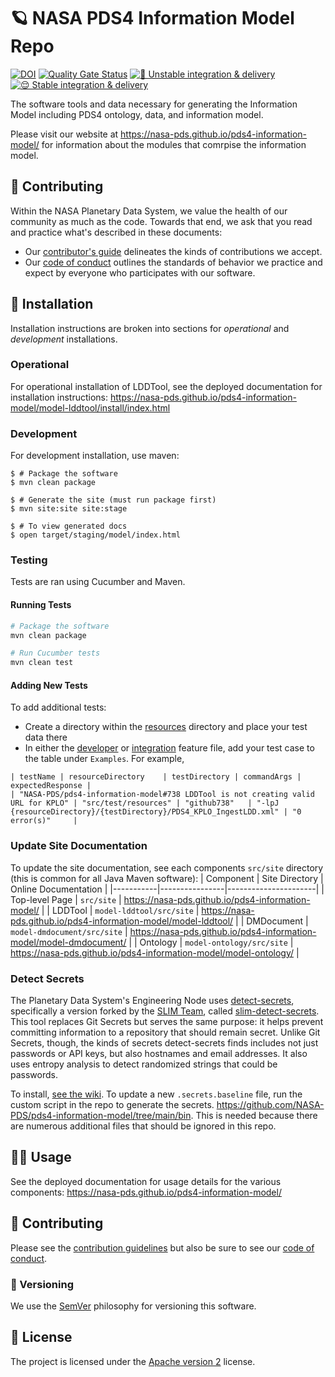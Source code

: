 # 🪐 NASA PDS4 Information Model Repo

[![DOI](https://zenodo.org/badge/DOI/10.5281/zenodo.5755795.svg)](https://doi.org/10.5281/zenodo.5755795) [![Quality Gate Status](https://sonarcloud.io/api/project_badges/measure?project=NASA-PDS_pds4-information-model&metric=alert_status)](https://sonarcloud.io/summary/new_code?id=NASA-PDS_pds4-information-model) [![🤪 Unstable integration & delivery](https://github.com/NASA-PDS/pds4-information-model/actions/workflows/unstable-cicd.yaml/badge.svg)](https://github.com/NASA-PDS/pds4-information-model/actions/workflows/unstable-cicd.yaml) [![😌 Stable integration & delivery](https://github.com/NASA-PDS/pds4-information-model/actions/workflows/stable-cicd.yaml/badge.svg)](https://github.com/NASA-PDS/pds4-information-model/actions/workflows/stable-cicd.yaml) 

The software tools and data necessary for generating the Information Model including PDS4 ontology, data, and information model.

Please visit our website at https://nasa-pds.github.io/pds4-information-model/ for information about the modules that comrpise the information model.


## 👥 Contributing

Within the NASA Planetary Data System, we value the health of our community as much as the code. Towards that end, we ask that you read and practice what's described in these documents:

-   Our [contributor's guide](https://github.com/NASA-PDS/.github/blob/main/CONTRIBUTING.md) delineates the kinds of contributions we accept.
-   Our [code of conduct](https://github.com/NASA-PDS/.github/blob/main/CODE_OF_CONDUCT.md) outlines the standards of behavior we practice and expect by everyone who participates with our software.


## 📀 Installation

Installation instructions are broken into sections for _operational_ and _development_ installations.


### Operational

For operational installation of LDDTool, see the deployed documentation for installation instructions: https://nasa-pds.github.io/pds4-information-model/model-lddtool/install/index.html


### Development

For development installation, use maven:

```console
$ # Package the software
$ mvn clean package

$ # Generate the site (must run package first)
$ mvn site:site site:stage

$ # To view generated docs
$ open target/staging/model/index.html
```

### Testing

Tests are ran using Cucumber and Maven.

#### Running Tests

```bash
# Package the software
mvn clean package

# Run Cucumber tests
mvn clean test
```

#### Adding New Tests

To add additional tests:

- Create a directory within the [resources](model-lddtool/src/test/resources) directory and place your test data there
- In either the [developer](model-lddtool/src/test/resources/features/developer.feature) or [integration](model-lddtool/src/test/resources/features/integration.feature) feature file, add your test case to the table under `Examples`. For example,

```feature
| testName | resourceDirectory    | testDirectory | commandArgs | expectedResponse |
| "NASA-PDS/pds4-information-model#738 LDDTool is not creating valid URL for KPLO" | "src/test/resources" | "github738"   | "-lpJ {resourceDirectory}/{testDirectory}/PDS4_KPLO_IngestLDD.xml" | "0 error(s)"     |
```

### Update Site Documentation

To update the site documentation, see each components `src/site` directory (this is common for all Java Maven software):
| Component | Site Directory | Online Documentation |
|-----------|----------------|----------------------|
| Top-level Page | `src/site` | https://nasa-pds.github.io/pds4-information-model/ |
| LDDTool | `model-lddtool/src/site` | https://nasa-pds.github.io/pds4-information-model/model-lddtool/ |
| DMDocument | `model-dmdocument/src/site` | https://nasa-pds.github.io/pds4-information-model/model-dmdocument/ |
| Ontology | `model-ontology/src/site` | https://nasa-pds.github.io/pds4-information-model/model-ontology/ |

### Detect Secrets

The Planetary Data System's Engineering Node uses [detect-secrets](https://github.com/Yelp/detect-secrets), specifically a version forked by the [SLIM Team](https://nasa-ammos.github.io/slim/), called [slim-detect-secrets](https://github.com/NASA-AMMOS/slim-detect-secrets/tree/exp). This tool replaces Git Secrets but serves the same purpose: it helps prevent committing information to a repository that should remain secret. Unlike Git Secrets, though, the kinds of secrets detect-secrets finds includes not just passwords or API keys, but also hostnames and email addresses. It also uses entropy analysis to detect randomized strings that could be passwords.

To install, [see the wiki](https://github.com/NASA-PDS/nasa-pds.github.io/wiki/Git-and-Github-Guide#detect-secrets). To update a new `.secrets.baseline` file, run the custom script in the repo to generate the secrets. https://github.com/NASA-PDS/pds4-information-model/tree/main/bin. This is needed because there are numerous additional files that should be ignored in this repo.

## 💁‍♀️ Usage

See the deployed documentation for usage details for the various components: https://nasa-pds.github.io/pds4-information-model/


## 👥 Contributing

Please see the [contribution guidelines](https://github.com/NASA-PDS/.github/blob/main/CONTRIBUTING.md) but also be sure to see our [code of conduct](https://github.com/NASA-PDS/.github/blob/main/CODE_OF_CONDUCT.md).


### 🔢 Versioning

We use the [SemVer](https://semver.org/) philosophy for versioning this software.


## 📃 License

The project is licensed under the [Apache version 2](LICENSE.md) license.

